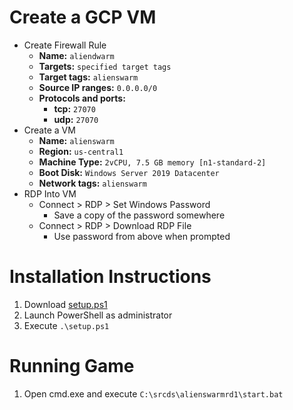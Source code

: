 # Create a GCP VM
- Create Firewall Rule
  - **Name:** `aliendwarm`
  - **Targets:** `specified target tags`
  - **Target tags:** `alienswarm`
  - **Source IP ranges:** `0.0.0.0/0`
  - **Protocols and ports:**
    - **tcp:** `27070`
    - **udp:** `27070`
- Create a VM
  - **Name:** `alienswarm`
  - **Region:** `us-central1`
  - **Machine Type:** `2vCPU, 7.5 GB memory [n1-standard-2]`
  - **Boot Disk:** `Windows Server 2019 Datacenter`
  - **Network tags:** `alienswarm`
- RDP Into VM
  - Connect > RDP > Set Windows Password
    - Save a copy of the password somewhere
  - Connect > RDP > Download RDP File
    - Use password from above when prompted

# Installation Instructions
1. Download [setup.ps1](https://davidwashere.github.io/alienswarm/setup.ps1)
1. Launch PowerShell as administrator
1. Execute `.\setup.ps1`

# Running Game
1. Open cmd.exe and execute `C:\srcds\alienswarmrd1\start.bat`
